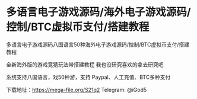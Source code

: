 # 多语言电子游戏源码/海外电子游戏源码/控制/BTC虚拟币支付/搭建教程
多语言电子游戏源码八国语言50种海外电子游戏源码/控制/BTC虚拟币支付/搭建教程

全新海外版的游戏竞猜玩法带搭建教程  我也没研究喜欢的拿去研究吧

系统支持八国语言，戏50种游，支持 Paypal、人工充值、BTC多种支付


下载地址：https://mega-file.org/S21q2
Telegram: @iGod5

